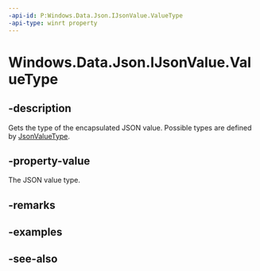 ```yaml
---
-api-id: P:Windows.Data.Json.IJsonValue.ValueType
-api-type: winrt property
---
```


<!-- Property syntax
public Windows.Data.Json.JsonValueType ValueType { get; }
-->

# Windows.Data.Json.IJsonValue.ValueType

## -description
Gets the type of the encapsulated JSON value. Possible types are defined by [JsonValueType](jsonvaluetype.md).

## -property-value
The JSON value type.

## -remarks

## -examples

## -see-also
